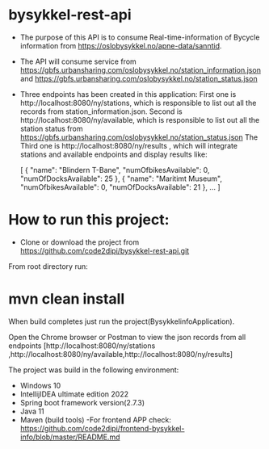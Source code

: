 # bysykkel-rest-api
- The purpose of this API is to consume Real-time-information of Bycycle information from https://oslobysykkel.no/apne-data/sanntid.
- The API will consume service from https://gbfs.urbansharing.com/oslobysykkel.no/station_information.json and https://gbfs.urbansharing.com/oslobysykkel.no/station_status.json

- Three endpoints has been created in this application: 
First one is http://localhost:8080/ny/stations, which is responsible to list out all the records from station_information.json.
Second is http://localhost:8080/ny/available, which is responsible to list out all the station status from https://gbfs.urbansharing.com/oslobysykkel.no/station_status.json 
The Third one is http://localhost:8080/ny/results , which  will integrate stations and available  endpoints and display results like:

  [
  {
  "name": "Blindern T-Bane",
  "numOfbikesAvailable": 0,
  "numOfDocksAvailable": 25
  },
  {
  "name": "Maritimt Museum",
  "numOfbikesAvailable": 0,
  "numOfDocksAvailable": 21
  },
  ...
]


# How to run this project:
- Clone or download the project from https://github.com/code2dipi/bysykkel-rest-api.git

 From root directory run:
 # mvn clean install 
When build completes  just run the project(BysykkelinfoApplication).
 
 Open the Chrome browser or Postman  to view the json records from all endpoints [http://localhost:8080/ny/stations ,http://localhost:8080/ny/available,http://localhost:8080/ny/results]
 
 The project was build in the following environment:
 - Windows 10
 - IntellijIDEA ultimate edition 2022
 - Spring boot framework version(2.7.3)
 - Java 11
 - Maven (build tools)
 -For frontend APP check: https://github.com/code2dipi/frontend-bysykkel-info/blob/master/README.md



